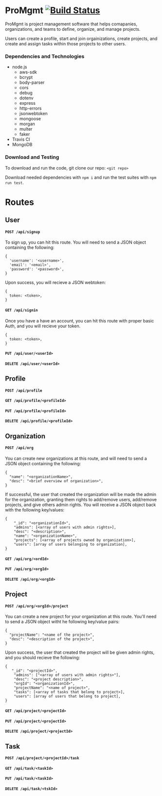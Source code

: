# ProMgmt [![Build Status](https://travis-ci.org/ProMgmt/ProMgmt_backend.svg?branch=master)](https://travis-ci.org/ProMgmt/ProMgmt_backend)

ProMgmt is project management software that helps comapanies, organizations, and teams to define, organize, and manage projects.

Users can create a profile, start and join orgainizations, create projects, and create and assign tasks within those projects to other users. 

### Dependencies and Technologies

- node.js
  - aws-sdk
  - bcrypt
  - body-parser
  - cors
  - debug 
  - dotenv
  - express
  - http-errors
  - jsonwebtoken
  - mongoose
  - morgan
  - multer
  - faker
- Travis CI
- MongoDB

### Download and Testing

To download and run the code, git clone our repo:
```<git repo>```

Download needed dependencies with ```npm i``` and run the test suites with ```npm run test```.

# Routes

## User

#### ```POST /api/signup```

To sign up, you can hit this route. You will need to send a JSON object containing the following:
```
{
  'username': '<username>',
  'email': '<email>',
  'password': '<password>',
}
```
Upon success, you will recieve a JSON webtoken:
```
{
  token: <token>,
}
```

#### ```GET /api/signin```

Once you have a have an account, you can hit this route with proper basic Auth, and you will recieve your token.
```
{
  token: <token>,
}
```


#### ```PUT /api/user/<userId>```

#### ```DELETE /api/user/<userId>```

## Profile

#### ```POST /api/profile```

#### ```GET /api/profile/<profileId>```

#### ```PUT /api/profile/<profileId>```

#### ```DELETE /api/profile/<profileId>```

## Organization

#### ```POST /api/org```

You can create new organizations at this route, and will need to send a JSON object containing the following:
```
{
  "name": "<organizationName>",
  "desc": "<brief overview of organization>",
}
```
If successful, the user that created the organization will be made the admin for the organization, granting them rights to add/remove users, add/remove projects, and give others admin rights. You will receive a JSON object back with the following key/values:
```
{
    "_id": "<organizationId>",
    "admins": [<array of users with admin rights>],
    "desc": "<description>",
    "name": "<organizationName>",
    "projects": [<array of projects owned by organization>],
    "users": [array of users belonging to organization],
}
```
#### ```GET /api/org/<ordId>```

#### ```PUT /api/org/<orgId>```

#### ```DELETE /api/org/<orgId>```

## Project

#### ```POST /api/org/<orgId>/project```

You can create a new project for your organization at this route. You'll need to send a JSON object witht he following key/value pairs:
```
{
  "projectName": "<name of the project>",
  "desc": "<description of the project>",
}
```
Upon success, the user that created the project will be given admin rights, and you should recieve the following:
```
{
   "_id": "<projectId>",
    "admins": ["<array of users with admin rights>"],
    "desc": "<project description>",
    "orgId": "<organizationId>",
    "projectName": "<name of project>",
    "tasks": [<array of tasks that belong to project>],
    "users": [array of users that belong to project],
}
```

#### ```GET /api/project/<projectId>```

#### ```PUT /api/project/<projectId>```

#### ```DELETE /api/project/<projectId>```

## Task

#### ```POST /api/project/<projectId>/task```

#### ```GET /api/task/<taskId>```

#### ```PUT /api/task/<taskId>```

#### ```DELETE /api/task/<tskId>```











